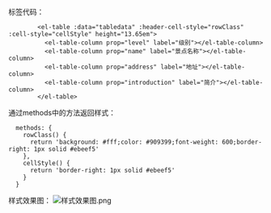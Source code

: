 标签代码：
```
        <el-table :data="tabledata" :header-cell-style="rowClass" :cell-style="cellStyle" height="13.65em">
          <el-table-column prop="level" label="级别"></el-table-column>
          <el-table-column prop="name" label="景点名称"></el-table-column>
          <el-table-column prop="address" label="地址"></el-table-column>
          <el-table-column prop="introduction" label="简介"></el-table-column>
        </el-table>
```
通过methods中的方法返回样式：
```
  methods: {
    rowClass() {
      return 'background: #fff;color: #909399;font-weight: 600;border-right: 1px solid #ebeef5'
    },
    cellStyle() {
      return 'border-right: 1px solid #ebeef5'
    }
  }
```
样式效果图：
![样式效果图.png](https://upload-images.jianshu.io/upload_images/12877063-1943e3655e117bbf.png?imageMogr2/auto-orient/strip%7CimageView2/2/w/1240)

